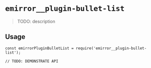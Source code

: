 # `emirror__plugin-bullet-list`

> TODO: description

## Usage

```
const emirrorPluginBulletList = require('emirror__plugin-bullet-list');

// TODO: DEMONSTRATE API
```
